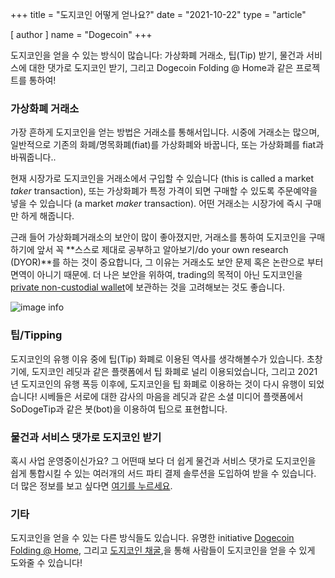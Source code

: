 +++
title = "도지코인 어떻게 얻나요?"
date = "2021-10-22"
type = "article"

[ author ]
  name = "Dogecoin"
+++
 
도지코인을 얻을 수 있는 방식이 많습니다: 가상화폐 거래소, 팁(Tip) 받기, 물건과 서비스에 대한 댓가로 도지코인 받기, 그리고 Dogecoin Folding @ Home과 같은 프로젝트를 통하여!  

### 가상화폐 거래소 

가장 흔하게 도지코인을 얻는 방법은 거래소를 통해서입니다. 시중에 거래소는 많으며, 일반적으로 기존의 화폐/명목화폐(fiat)를 가상화폐와 바꿉니다, 또는 가상화폐를 fiat과 바꿔줍니다..  

현재 시장가로 도지코인을 거래소에서 구입할 수 있습니다 (this is called a market *taker* transaction), 또는 가상화폐가 특정 가격이 되면 구매할 수 있도록 주문예약을 넣을 수 있습니다 (a market *maker* transaction). 어떤 거래소는 시장가에 즉시 구매만 하게 해줍니다.  

근래 들어 가상화폐거래소의 보안이 많이 좋아졌지만, 거래소를 통하여 도지코인을 구매하기에 앞서 꼭 **스스로 제대로 공부하고 알아보기/do your own research (DYOR)**를 하는 것이 중요합니다, 그 이유는 거래소도 보안 문제 혹은 논란으로 부터 면역이 아니기 때문에. 더 나은 보안을 위하여, trading의 목적이 아닌 도지코인을 [private non-custodial wallet](/dogepedia/articles/how-do-i-get-a-wallet)에 보관하는 것을 고려해보는 것도 좋습니다.

![image info](/assets/images/dogepedia/5.png)
 
### 팁/Tipping 

도지코인의 유행 이유 중에 팁(Tip) 화폐로 이용된 역사를 생각해볼수가 있습니다. 초창기에, 도지코인 레딧과 같은 플랫폼에서 팁 화폐로 널리 이용되었습니다, 그리고 2021년 도지코인의 유행 폭등 이후에, 도지코인을 팁 화폐로 이용하는 것이 다시 유행이 되었습니다! 시베들은 서로에 대한 감사의 마음을 레딧과 같은 소셜 미디어 플랫폼에서 SoDogeTip과 같은 봇(bot)을 이용하여 팁으로 표현합니다.  

### 물건과 서비스 댓가로 도지코인 받기 

혹시 사업 운영중이신가요? 그 어떤때 보다 더 쉽게 물건과 서비스 댓가로 도지코인을 쉽게 통합시킬 수 있는 여러개의 서드 파티 결제 솔루션을 도입하여 받을 수 있습니다. 더 많은 정보를 보고 싶다면 [여기를 누르세요](/dogepedia/articles/how-can-my-business-accept-dogecoin). 


### 기타 

도지코인을 얻을 수 있는 다른 방식들도 있습니다. 유명한 initiative [Dogecoin Folding @ Home](/dogepedia/articles/dogecoin-folding-at-home), 그리고 [도지코인 채굴](/dogepedia/how-tos/mining-dogecoin),을 통해 사람들이 도지코인을 얻을 수 있게 도와줄 수 있습니다! 